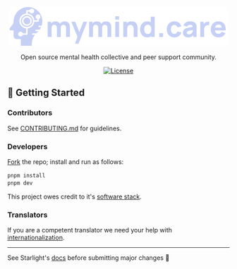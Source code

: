 <p align="center">
  <a href="https://mymind.care">
    <picture>
      <source media="(prefers-color-scheme: dark)" srcset="https://raw.githubusercontent.com/bayrock/mymind.care/main/public/logo.svg">
      <source media="(prefers-color-scheme: light)" srcset="https://raw.githubusercontent.com/bayrock/mymind.care/main/public/logo-light.svg">
      <img alt="mymind.care" src="https://raw.githubusercontent.com/bayrock/mymind.care/main/public/logo.svg">
    </picture>
  </a>
</p>

<p align="center">
   Open source mental health collective and peer support community.
</p>

<p align="center">
    <a href="https://github.com/bayrock/mymind.care/blob/main/LICENSE"><img src="https://img.shields.io/github/license/bayrock/mymind.care?color=7287FD&style=flat-square" alt="License"></a>
</p>

## 🚀 Getting Started

### Contributors
See [CONTRIBUTING.md](https://github.com/bayrock/mymind.care/blob/main/CONTRIBUTING.md) for guidelines.

### Developers
[Fork](https://github.com/bayrock/mymind.care/fork) the repo; install and run as follows:
```bash
pnpm install
pnpm dev
```
This project owes credit to it's [software stack](https://mymind.care/stack).
### Translators
If you are a competent translator we need your help with [internationalization](https://starlight.astro.build/guides/i18n/).

---

See Starlight's [docs](https://starlight.astro.build/getting-started/) before submitting major changes 🧠

